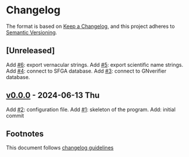 # Changelog

The format is based on [Keep a Changelog](https://keepachangelog.com/en/1.0.0/),
and this project adheres to [Semantic Versioning](https://semver.org/spec/v2.0.0.html).

## [Unreleased]

Add [#6]: export vernacular strings.
Add [#5]: export scientific name strings.
Add [#4]: connect to SFGA database.
Add [#3]: connect to GNverifier database.

## [v0.0.0] - 2024-06-13 Thu

Add [#2]: configuration file.
Add [#1]: skeleton of the program.
Add: initial commit

## Footnotes

This document follows [changelog guidelines]

[v0.0.0]: https://github.com/sfborg/to-gn/tree/v0.0.0
[#20]: https://github.com/sfborg/to-gn/issues/20
[#19]: https://github.com/sfborg/to-gn/issues/19
[#18]: https://github.com/sfborg/to-gn/issues/18
[#17]: https://github.com/sfborg/to-gn/issues/17
[#16]: https://github.com/sfborg/to-gn/issues/16
[#15]: https://github.com/sfborg/to-gn/issues/15
[#14]: https://github.com/sfborg/to-gn/issues/14
[#13]: https://github.com/sfborg/to-gn/issues/13
[#12]: https://github.com/sfborg/to-gn/issues/12
[#11]: https://github.com/sfborg/to-gn/issues/11
[#10]: https://github.com/sfborg/to-gn/issues/10
[#9]: https://github.com/sfborg/to-gn/issues/9
[#8]: https://github.com/sfborg/to-gn/issues/8
[#7]: https://github.com/sfborg/to-gn/issues/7
[#6]: https://github.com/sfborg/to-gn/issues/6
[#5]: https://github.com/sfborg/to-gn/issues/5
[#4]: https://github.com/sfborg/to-gn/issues/4
[#3]: https://github.com/sfborg/to-gn/issues/3
[#2]: https://github.com/sfborg/to-gn/issues/2
[#1]: https://github.com/sfborg/to-gn/issues/1
[changelog guidelines]: https://keepachangelog.com/en/1.0.0/
